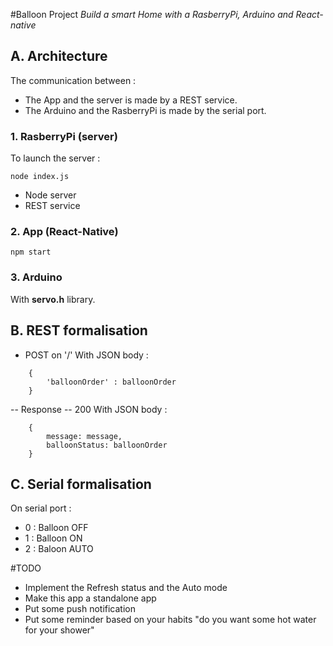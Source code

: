 #Balloon Project
*Build a smart Home with a RasberryPi, Arduino and React-native*


## A. Architecture

The communication between :
- The App and the server is made by a REST service.
- The Arduino and the RasberryPi is made by the serial port.


### 1. RasberryPi (server)

To launch the server :
```
node index.js
```

- Node server
- REST service

### 2. App (React-Native)

```
npm start
```

### 3. Arduino

With **servo.h** library.

## B. REST formalisation

- POST on '/'
With JSON body : 
```
    {
        'balloonOrder' : balloonOrder
    }
```

-- Response -- 
200
With JSON body :
``` 
    {
        message: message,
        balloonStatus: balloonOrder
    }
```

## C. Serial formalisation

On serial port :  
 - 0 : Balloon OFF
 - 1 : Balloon ON
 - 2 : Baloon AUTO
 

#TODO

- Implement the Refresh status and the Auto mode
- Make this app a standalone app
- Put some push notification
- Put some reminder based on your habits "do you want some hot water for your shower"

